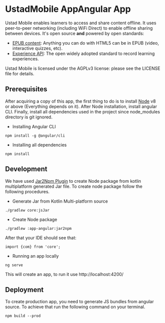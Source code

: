 # UstadMobile AppAngular App

Ustad Mobile enables learners to access and share content offline. It uses peer-to-peer networking 
(including WiFi Direct) to enable offline sharing between devices. It's open source __and__ 
powered by open standards:  

* [EPUB content](http://idpf.org/epub): Anything you can do with HTML5 can be in EPUB (video, interactive quizzes, etc).
* [Experience API](http://www.tincanapi.com): The open widely adopted standard to record learning experiences.

Ustad Mobile is licensed under the AGPLv3 license: please see the LICENSE file for details.

## Prerequisites
After acquiring a copy of this app, the first thing to do is to install [Node](https://nodejs.org/en/download/) v8 or above (Everything depends on it). After Node installation, install angular CLI. Finally, install all dependencies used in the project since node_modules directory is git ignored. 

* Installing Angular CLI
```
npm install -g @angular/cli
```
* Installing all dependencies
```
npm install
```

## Development
We have used [Jar2Npm Plugin](https://github.com/svok/kotlin-jar2npm-plugin) to create Node package from kotlin multiplatform generated Jar file. To create node package follow the following procedures.

* Generate Jar from Kotlin Multi-platform source
```
./gradlew core:jsJar
```

* Create Node package
```
./gradlew :app-angular:jar2npm
```

After that your IDE should see that:
```
import {com} from 'core';
```
* Running an app locally
```
ng serve
```
This will create an app, to run it use http://localhost:4200/

## Deployment
To create production app, you need to generate JS bundles from angular source. To achieve that run the following command on your terminal.

```
npm build --prod
```


